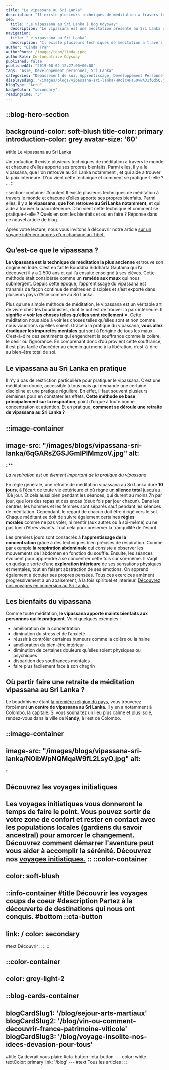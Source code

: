 ```yaml
---
title: "Le vipassana au Sri Lanka"
description: "Il existe plusieurs techniques de méditation a travers le monde et chacune d'elles apporte ses propres bienfaits. Parmi elles, il y a le vipassana, que l'on retrouve au Sri Lanka notamment , et qui aide a trouver la paix intérieure. D'où vient cette technique et comment se pratique-t-elle ? ..."
seo:
  title: "Le vipassana au Sri Lanka | Bog Odysway"
  description: "Le vipassana est une méditation présente au Sri Lanka qui utilise principalement la respiration pour atteindre le bien-être total."
navigation:
  title: "Le vipassana au Sri Lanka"
  description: "Il existe plusieurs techniques de méditation a travers le monde et chacune d'elles apporte ses propres bienfaits. Parmi elles, il y a le vipassana, que l'on retrouve au Sri Lanka notamment , et qui aide a trouver la paix intérieure. D'où vient cette technique et comment se pratique-t-elle ? ..."
author: "Linda Tran"
authorPhoto: /images/team/linda.jpeg
authorRole: Co-fondatrice Odysway
published: false
publishedAt: "2019-08-02 12:27:00+00:00"
tags: "Asie, Developpement personnel, Sri Lanka"
categories: "Depassement de soi, Apprentissage, Developpement Personnel"
displayedImg: "/images/blogs/vipassana-sri-lanka/HRcic4FaSOvwA31f6d5Q.jpg"
blogType: "Actu"
badgeColor: "secondary"
readingTime: "3"
---
```


::blog-hero-section
---
background-color: soft-blush
title-color: primary
introduction-color: grey
avatar-size: '60'
---
#title
Le vipassana au Sri Lanka

#introduction
Il existe plusieurs techniques de méditation a travers le monde et chacune d'elles apporte ses propres bienfaits. Parmi elles, il y a le vipassana, que l'on retrouve au Sri Lanka notamment , et qui aide a trouver la paix intérieure. D'où vient cette technique et comment se pratique-t-elle ? ...
::

::section-container
#content
Il existe plusieurs techniques de méditation à travers le monde et chacune d’elles apporte ses propres bienfaits. Parmi elles, il y a **le vipassana, que l’on retrouve au Sri Lanka notamment**, et qui aide à trouver la paix intérieure. D’où vient cette technique et comment se pratique-t-elle ? Quels en sont les bienfaits et où en faire ? Réponse dans ce nouvel article de blog. 

Après votre lecture, nous vous invitons à découvrir notre article [sur un voyage intérieur auprès d'un chamane au Tibet.](https://odysway.com/partez-pour-un-voyage-interieur-aupres-dun-chamane-au-tibet)

## Qu’est-ce que le vipassana ?

**Le vipassana est la technique de méditation la plus ancienne** et trouve son origine en Inde. C’est en fait le Bouddha Siddhârta Gautama qui l’a découvert il y a 2 500 ans et qui l’a ensuite enseigné à ses élèves. Cette méthode était considérée comme un **remède aux maux** qui nous submergent. Depuis cette époque, l’apprentissage du vipassana est transmis de façon continue de maîtres en disciples et s’est exporté dans plusieurs pays d’Asie comme au Sri Lanka.

Plus qu’une simple méthode de méditation, le vipassana est un véritable art de vivre chez les bouddhistes, dont le but est de trouver la paix intérieure. **Il signifie « voir les choses telles qu’elles sont réellement ».** Cette méditation nous aide à voir les choses telles qu’elles sont et non comme nous voudrions qu’elles soient. Grâce à la pratique du vipassana, **vous allez éradiquer les impuretés mentales** qui sont à l’origine de tous les maux. C’est-à-dire des sentiments qui engendrent la souffrance comme la colère, le désir ou l’ignorance. En comprenant donc d’où provient cette souffrance, il est plus facile d’accéder au chemin qui mène à la libération, c’est-à-dire au bien-être total de soi.

## Le vipassana au Sri Lanka en pratique

Il n’y a pas de restriction particulière pour pratiquer le vipassana. C’est une méditation douce, accessible à tous mais qui demande une certaine discipline et une pratique régulière. En effet, il faut souvent plusieurs semaines pour en constater les effets. **Cette méthode se base principalement sur la respiration**, point d’orgue à toute bonne concentration et attention. Et en pratique, **comment se déroule une retraite de vipassana au Sri Lanka ?**

::image-container
---
image-src: "/images/blogs/vipassana-sri-lanka/6qGARsZGSJGmIPlMmzoV.jpg"
alt: 
---
::**

_La respiration est un élément important de la pratique du vipassana_

En règle générale, une retraite de méditation vipassana au Sri Lanka dure **10 jours**, à l’écart de toute vie extérieure et où règne un **silence total** jusqu’au 10è jour. Et cela aussi bien pendant les séances, qui durent au moins 7h par jour, que lors des repas et des encas (deux fois par jour chacun). Dans les centres, les hommes et les femmes sont séparés sauf pendant les séances de méditation. Cependant, le regard de chacun doit être dirigé vers le sol. Chaque méditant se doit de suivre également certaines **règles morales** comme ne pas voler, ni mentir (aux autres ou à soi-même) ou ne pas tuer d’êtres vivants. Tout cela pour préserver la tranquillité de l’esprit.

Les premiers jours sont consacrés à **l’apprentissage de la concentration** grâce à des techniques bien précises de respiration. Comme par exemple **la respiration abdominale** qui consiste à observer les mouvements de l’abdomen en fonction du souffle. Ensuite, les séances évoluent pour apprendre à se concentrer cette fois sur soi-même. Il s’agit en quelque sorte d’une **exploration intérieure** de ses sensations physiques et mentales, tout en faisant abstraction de ses émotions. On apprend également à écouter ses propres pensées. Tous ces exercices amènent progressivement à un apaisement, à la fois spirituel et intérieur. [Découvrez nos voyages en immersion au Sri Lanka.](https://odysway.com/destinations/sri-lanka)

## Les bienfaits du vipassana

Comme toute méditation, **le vipassana apporte maints bienfaits aux personnes qui le pratiquent**. Voici quelques exemples :

*   amélioration de la concentration
*   diminution du stress et de l’anxiété
*   réussir à contrôler certaines humeurs comme la colère ou la haine
*   amélioration du bien-être intérieur 
*   diminution de certaines douleurs qu’elles soient physiques ou psychiques
*   disparition des souffrances mentales
*   faire plus facilement face à son chagrin

## Où partir faire une retraite de méditation vipassana au Sri Lanka ?

Le bouddhisme étant [la première religion du pays](https://odysway.com/religion-sri-lanka-principales-croyances/), vous trouverez forcément **un centre de vipassana au Sri Lanka**. Il y en a notamment à Colombo, la capitale. Si vous souhaitez un lieu plus calme et plus isolé, rendez-vous dans la ville de **Kandy**, à l’est de Colombo. 

::image-container
---
image-src: "/images/blogs/vipassana-sri-lanka/N0ibWpNQMqaW9fL2LsyO.jpg"
alt: 
---
::

## Découvrez les voyages initiatiques

Les voyages initiatiques vous donneront le temps de faire le point. Vous pouvez sortir de votre zone de confort et rester en contact avec les populations locales (gardiens du savoir ancestral) pour amorcer le changement. Découvrez comment démarrer l'aventure peut vous aider à accomplir la sérénité. Découvrez nos [voyages initiatiques.](https://odysway.com/thematiques/voyage-initiatique)
::
::color-container
---
color: soft-blush
---
  ::info-container
  #title
  Découvrir les voyages coups de coeur
  #description
  Partez à la découverte de destinations qui nous ont conquis.
  #bottom
  ::cta-button
  ---
  link: /
  color: secondary
  ---
  #text
  Découvrir
  ::
  ::
::

::color-container
---
color: grey-light-2
---
  ::blog-cards-container
  ---
  blogCardSlug1: '/blog/sejour-arts-martiaux' 
  blogCardSlug2: '/blog/vin-ou-comment-decouvrir-france-patrimoine-viticole' 
  blogCardSlug3: '/blog/voyage-insolite-nos-idees-devasion-pour-tous' 
  ---
  #title
  Ça devrait vous plaire
  #cta-button
    ::cta-button
    ---
    color: white
    textColor: primary
    link: '/blog'
    ---
    #text
    Tous les  articles
    ::
  ::
